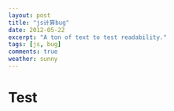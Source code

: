 ```yaml
---
layout: post
title: "js计算bug"
date: 2012-05-22
excerpt: "A ton of text to test readability."
tags: [js, bug]
comments: true
weather: sunny
---
```


# Test